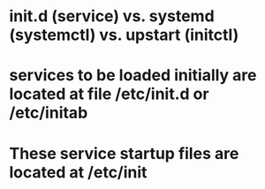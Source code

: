 # init.d (service) vs. systemd (systemctl) vs. upstart (initctl)

# services to be loaded initially are located at file /etc/init.d or /etc/initab
# These service startup files are located at /etc/init
